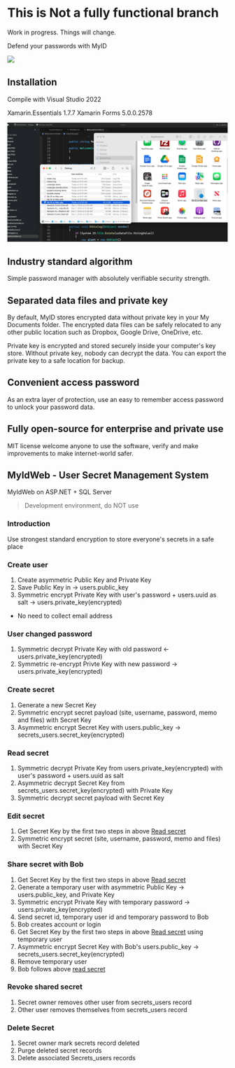 #  This is Not a fully functional branch

Work in progress. Things will change. 

Defend your passwords with MyID

![](https://github.com/blackdataca/myid/blob/master/mainscreen.PNG)

## Installation

Compile with Visual Studio 2022

Xamarin.Essentials 1.7.7
Xamarin Forms 5.0.0.2578


![](https://github.com/blackdataca/Strong-Encryption-Password-Manager/blob/MyID-on-Mac/Copy2Apps.png?raw=true)

## Industry standard algorithm

Simple password manager with absolutely verifiable security strength. 


## Separated data files and private key

By default, MyID stores encrypted data without private key in your My Documents folder. The encrypted data files can be safely relocated to any other public location such as Dropbox, Google Drive, OneDrive, etc.

Private key is encrypted and stored securely inside your computer's key store. Without private key, nobody can decrypt the data. You can export the private key to a safe location for backup.


## Convenient access password

As an extra layer of protection, use an easy to remember access password to unlock your password data. 


## Fully open-source for enterprise and private use

MIT license welcome anyone to use the software, verify and make improvements to make internet-world safer.



## MyIdWeb - User Secret Management System

MyIdWeb on ASP.NET + SQL Server

>Development environment, do NOT use

### Introduction
Use strongest standard encryption to store everyone's secrets in a safe place

### Create user
1. Create asymmetric Public Key and Private Key
2. Save Public Key in -> users.public_key
3. Symmetric encrypt Private Key with user's password + users.uuid as salt -> users.private_key(encrypted)

* No need to collect email address

### User changed password
1. Symmetric decrypt Private Key with old password <- users.private_key(encrypted)
2. Symmetric re-encrypt Privte Key with new password -> users.private_key(encrypted)

### Create secret
1. Generate a new Secret Key
2. Symmetric encrypt secret payload (site, username, password, memo and files) with Secret Key
3. Asymmetric encrypt Secret Key with users.public_key -> secrets_users.secret_key(encrypted)

### Read secret
1. Symmetric decrypt Private Key from users.private_key(encrypted) with user's password + users.uuid as salt
2. Asymmetric decrypt Secret Key from secrets_users.secret_key(encrypted) with Private Key
3. Symmetric decrypt secret payload with Secret Key 

### Edit secret
1. Get Secret Key by the first two steps in above [Read secret](#read-secret)
2. Symmetric encrypt secret (site, username, password, memo and files) with Secret Key

### Share secret with Bob
1. Get Secret Key by the first two steps in above [Read secret](#read-secret)
2. Generate a temporary user with asymmetric Public Key -> users.public_key, and Private Key 
3. Symmetric encrypt Private Key with temporary password -> users.private_key(encrypted)
4. Send secret id, temporary user id and temporary password to Bob
5. Bob creates account or login
6. Get Secret Key by the first two steps in above [Read secret](#read-secret) using temporary user
7. Asymmetric encrypt Secret Key with Bob's users.public_key -> secrets_users.secret_key(encrypted)
8. Remove temporary user
9. Bob follows above [read secret](#read-secret)


### Revoke shared secret
1. Secret owner removes other user from secrets_users record
2. Other user removes themselves from secrets_users record

### Delete Secret
1. Secret owner mark secrets record deleted
2. Purge deleted secret records
3. Delete associated Secrets_users records

